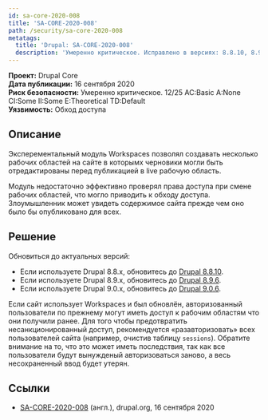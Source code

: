 ```yaml
---
id: sa-core-2020-008
title: 'SA-CORE-2020-008'
path: /security/sa-core-2020-008
metatags:
  title: 'Drupal: SA-CORE-2020-008'
  description: 'Умеренно критическое. Исправлено в версиях: 8.8.10, 8.9.6, 9.0.6.'
---
```


**Проект:** Drupal Core\
**Дата публикации:** 16 сентября 2020\
**Риск безопасности:** Умеренно критическое. 12/25 AC:Basic A:None CI:Some II:Some E:Theoretical TD:Default\
**Уязвимость:** Обход доступа

## Описание

Эксперементальный модуль Workspaces позволял создавать несколько рабочих областей на сайте в которымх черновики могли быть отредактированы перед публикацией в live рабочую область.

Модуль недостаточно эффективно проверял права доступа при смене рабочих областей, что могло приводить к обходу доступа. Злоумышленник может увидеть содержимое сайта прежде чем оно было бы опубликовано для всех.

## Решение

Обновиться до актуальных версий:

- Если используете Drupal 8.8.x, обновитесь до [Drupal 8.8.10](../../8/releases/release-8.8.10.md).
- Если используете Drupal 8.9.x, обновитесь до [Drupal 8.9.6](../../8/releases/release-8.9.6.md).
- Если используете Drupal 9.0.x, обновитесь до [Drupal 9.0.6](../../9/releases/release-9.0.6.md).

Если сайт использует Workspaces и был обновлён, авторизованный пользователи по прежнему могут иметь доступ к рабочим областям что они получили ранее. Для того чтобы предотвратить несанкционированный доступ, рекомендуется «разавторизовать» всех пользователей сайта (например, очистив таблицу `sessions`). Обратите внимание на то, что это может иметь последствия, так как все пользователи будут вынужденый авторизоваться заново, а весь несохраненный ввод будет утерян.

## Ссылки

- [SA-CORE-2020-008](https://www.drupal.org/sa-core-2020-008) (англ.), drupal.org, 16 сентября 2020